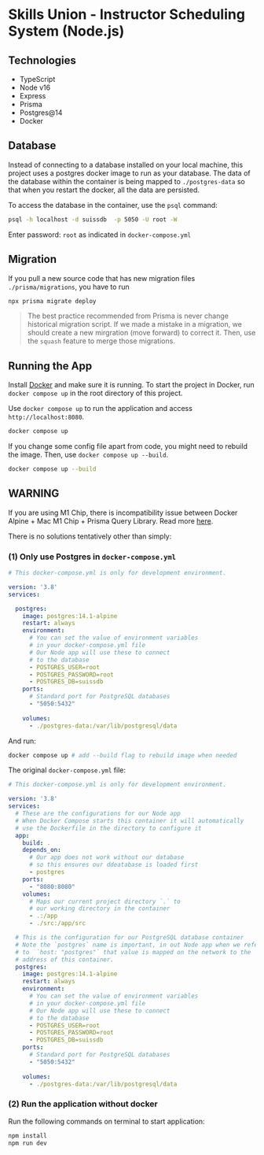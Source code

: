 # Skills Union - Instructor Scheduling System (Node.js)

## Technologies

- TypeScript
- Node v16
- Express
- Prisma
- Postgres@14
- Docker

## Database

Instead of connecting to a database installed on your local machine, this project uses a postgres docker image to run as your database. The data of the database within the container is being mapped to `./postgres-data` so that when you restart the docker, all the data are persisted.

To access the database in the container, use the `psql` command:

```sh
psql -h localhost -d suissdb  -p 5050 -U root -W
```

Enter password: `root` as indicated in `docker-compose.yml`

## Migration

If you pull a new source code that has new migration files `./prisma/migrations`, you have to run 

```sh
npx prisma migrate deploy
```

> The best practice recommended from Prisma is never change historical migration script. If we made a mistake in a migration, we should create a new mirgration (move forward) to correct it. Then, use the `squash` feature to merge those migrations.

## Running the App

Install [Docker](https://www.docker.com/) and make sure it is running. To start the project in Docker, run `docker compose up` in the root directory of this project.

Use `docker compose up` to run the application and access `http://localhost:8080`.

```sh
docker compose up
```

If you change some config file apart from code, you might need to rebuild the image. Then, use `docker compose up --build`.

```sh
docker compose up --build
```

## WARNING

If you are using M1 Chip, there is incompatibility issue between Docker Alpine + Mac M1 Chip + Prisma Query Library. Read more [here](https://github.com/prisma/prisma/issues/9572).

There is no solutions tentatively other than simply:

### (1) Only use Postgres in `docker-compose.yml`

```yml
# This docker-compose.yml is only for development environment.

version: '3.8'
services:

  postgres:
    image: postgres:14.1-alpine
    restart: always
    environment:
      # You can set the value of environment variables
      # in your docker-compose.yml file
      # Our Node app will use these to connect
      # to the database
      - POSTGRES_USER=root
      - POSTGRES_PASSWORD=root
      - POSTGRES_DB=suissdb
    ports:
      # Standard port for PostgreSQL databases
      - "5050:5432"
    
    volumes:
      - ./postgres-data:/var/lib/postgresql/data
```

And run:

```sh
docker compose up # add --build flag to rebuild image when needed
```

The original `docker-compose.yml` file:

```yml
# This docker-compose.yml is only for development environment.

version: '3.8'
services:
  # These are the configurations for our Node app
  # When Docker Compose starts this container it will automatically
  # use the Dockerfile in the directory to configure it
  app:
    build: .
    depends_on:
      # Our app does not work without our database
      # so this ensures our ddeatabase is loaded first
      - postgres
    ports:
      - "8080:8080"
    volumes:
      # Maps our current project directory `.` to
      # our working directory in the container
      - .:/app
      - ./src:/app/src

  # This is the configuration for our PostgreSQL database container
  # Note the `postgres` name is important, in out Node app when we refer
  # to  `host: "postgres"` that value is mapped on the network to the 
  # address of this container.
  postgres:
    image: postgres:14.1-alpine
    restart: always
    environment:
      # You can set the value of environment variables
      # in your docker-compose.yml file
      # Our Node app will use these to connect
      # to the database
      - POSTGRES_USER=root
      - POSTGRES_PASSWORD=root
      - POSTGRES_DB=suissdb
    ports:
      # Standard port for PostgreSQL databases
      - "5050:5432"
    
    volumes:
      - ./postgres-data:/var/lib/postgresql/data
```

### (2) Run the application without docker

Run the following commands on terminal to start application:

```sh
npm install
npm run dev
```